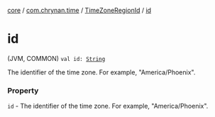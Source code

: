 [core](../../index.md) / [com.chrynan.time](../index.md) / [TimeZoneRegionId](index.md) / [id](./id.md)

# id

(JVM, COMMON) `val id: `[`String`](https://kotlinlang.org/api/latest/jvm/stdlib/kotlin/-string/index.html)

The identifier of the time zone. For example, "America/Phoenix".

### Property

`id` - The identifier of the time zone. For example, "America/Phoenix".